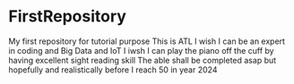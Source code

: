 # FirstRepository
My first repository for tutorial purpose
This is ATL
I wish I can be an expert in coding and Big Data and IoT
I iwsh I can play the piano off the cuff by having excellent sight reading skill
The able shall be completed asap but hopefully and realistically before I reach 50 in year 2024
